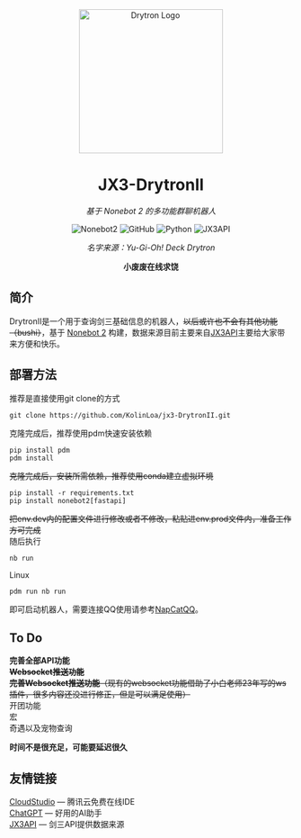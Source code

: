 <div align="center">
<img width="256" src="https://i0.hdslb.com/bfs/article/f8680a29a3a702e026e288f879284562224941fa.jpg@1320w_740h.avif" alt="Drytron Logo">

# JX3-DrytronII

_基于 Nonebot 2 的多功能群聊机器人_

![Nonebot2](https://img.shields.io/badge/Nonebot2-Release_v2.3.3-brightgreen)
![GitHub](https://img.shields.io/github/license/KolinLoa/jx3-DrytronII)
![Python](https://img.shields.io/badge/Python-3.11+-blue)
![JX3API](https://img.shields.io/badge/JX3API-2024.9.25-purple)

_名字来源：Yu-Gi-Oh! Deck Drytron_

**小废废在线求饶**

</div>


## 简介

DrytronII是一个用于查询剑三基础信息的机器人，~~以后或许也不会有其他功能（bushi）~~，基于 [Nonebot 2](https://v2.nonebot.dev) 构建，数据来源目前主要来自[JX3API](https://www.jx3api.com)主要给大家带来方便和快乐。

## 部署方法

推荐是直接使用git clone的方式  
```
git clone https://github.com/KolinLoa/jx3-DrytronII.git 
```
克隆完成后，推荐使用pdm快速安装依赖
```
pip install pdm
pdm install
```
~~克隆完成后，安装所需依赖，推荐使用conda建立虚拟环境~~
 ```
pip install -r requirements.txt
pip install nonebot2[fastapi]
```
~~把env.dev内的配置文件进行修改或者不修改，粘贴进env.prod文件内，准备工作方可完成~~  
随后执行
```
nb run
```
Linux
```
pdm run nb run
```
即可启动机器人，需要连接QQ使用请参考[NapCatQQ](https://napneko.github.io/zh-CN/)。

## To Do

**完善全部API功能**  
~~**Websocket推送功能**~~  
~~**完善Websocket推送功能**（现有的websocket功能借助了小白老师23年写的ws插件，很多内容还没进行修正，但是可以满足使用）~~  
开团功能  
宏  
奇遇以及宠物查询  
  
    
**时间不是很充足，可能要延迟很久**

## 友情链接

[CloudStudio](https://ide.cloud.tencent.com) — 腾讯云免费在线IDE  
[ChatGPT](https://chatgpt.com) — 好用的AI助手  
[JX3API](https://jx3api.com) — 剑三API提供数据来源
 